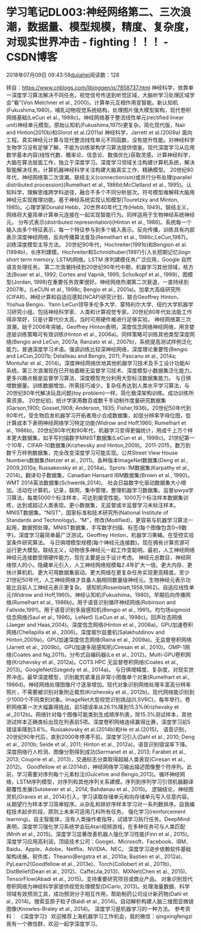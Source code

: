 # 学习笔记DL003:神经网络第二、三次浪潮，数据量、模型规模，精度、复杂度，对现实世界冲击 - fighting！！！ - CSDN博客
2018年07月09日 09:43:58[dujiahei](https://me.csdn.net/dujiahei)阅读数：128

转自：https://www.cnblogs.com/libinggen/p/7858737.html
神经科学，依靠单一深度学习算法解决不同任务。视觉信号传送到听觉区域，大脑听学习处理区域学会“看”(Von Melchner et al., 2000)。计算单元互相作用变智能。新认知机(Fukushima,1980)，哺乳动物视觉系统结构，处理图片强大模型架构，现代卷积网络基础(LeCun et al., 1998c)。神经网络基于整流线性单元(rectified linear unit)神经单元模型。原始认知机(Fukushima,1975)更复杂。简化现代版，Nair and Hinton(2010b)和Glorot et al.(2011a) 神经科学，Jarrett et al.(2009a) 面向工程。真实神经元计算与现代整流线性单元不同函数，没有提升性能。对神经科学生物学习没有足够了解，不能为训练架构学习算法提供借鉴。现代深度学习从应用数学基本内容(线性代数、概率论、信息论、数值优化)获取灵感。计算神经科学，大脑在算法层面工作，独立于深度学习。深度学习领域关注构建计算机系统，解决智能解决任务。计算机器神经科学关注构建大脑真实工作、精确模型。
20世纪80年代，神经网络第二次浪潮。联结主义(connectionism)或并行分布处理(parallel distributed procession)(Rumelhart et al., 1986d;McClelland et al., 1995)。认知科学，理解思维跨学科途径，融合不多个不同分析层次。符号模型难解释大脑用神经元实现推理功能。基于神经系统实现认知模型(Touretzky and Minton, 1985)。心理学家Donald Hebb，20世界40年代工作(Hebb, 1949)。联结主义，网络将大量简单计算单元连接在一起实现智能行为。同样适用于生物神经系统神经元。
分布式表示(distributed representation)(Hinton et al., 1986)。系统每一个输入由多个特征表示，每一个特征参与到多个输入表示。反向传播，训练具有内部表示深度神经网络，反向传播算法普及(Remelhart et al., 1986c;LeCun,1987)。训练深度模型主导方法。
20世纪90年代，Hochreiter(1991b)和Bengion et al.(1994b)，长序列建模。Hochreiter和Schmidhuber(1997)引入长短期记忆(logn short term memory, LSTM)网络。LSTM 序列建模任务广泛应用，Google 自然语言处理任务。
第二次浪潮持续到20世纪90年代中期，机器学习其他领域，核方法(Boser et al., 1992; Cortes and Vapnik, 1995; Scholkopf et al., 1999)，图模型(Jordan, 1998)在重要任务效果很好。神经网络热潮第二次衰退，一直持续到2007年。(LeCUN et al., 1998c; Bengio et al., 2001a)。加拿大高级研究所(CIFAR)，神经计算和自适应感知(NCAP)研究计划，联合Geoffrey Hinton、Yoshua Bengio、Yann LeCun领导多伦多大学、蒙特利尔大学、纽约大学机器学习研究小组。包括神经科学家、人类和计算视觉专家。20世纪80年代处法能工作得非常好，只是计算代价太高，当时可用硬件难进行足够实验。
神经网络第三次浪潮，始于2006年突破。Geoffrey Hinton表明，深度信念网络神经网络，用贪婪逐层训练策略可有效训练(Hinton et al., 2006a)。同样策略可训练其他类型深度网络(Bengio and LeCun, 2007a; Ranzato et al., 2007b)，系统提高测试样例泛化能力。普通深度学习术语。强调训练比较深神经网络，深度理论重要性(Bengio and LeCun,2007b; Delalleau and Bengio, 2011; Pascanu et al., 2014a; Montufar et al., 2014)。深度神经网络优地其他机器学习技术及手工设计功能AI系统。第三次浪潮现在已开始着眼无监督学习技术、深度模型小数据集泛化能力。更多兴趣点极是监督学习算法、深度模型充分利用大型标注数据集能力。
与日俱增数据量。训练数据增加，所需技巧减少。复杂任务达到人类水平学习算法，与20世纪80年代解决玩具问题(toy problem)一样。简化极深架构训练。成功训练所需资源。
20世纪初，统计学家用数百或数千手动制作度量研究数据集(Garson,1900; Gosset,1908; Anderson, 1935; Fisher,1936)。20世纪50年代到80年代，受生物启发机器学习开拓者用小合成数据集，如低分辨率字母位图，低计算成本下表明神经网络学习特定功能(Widrow and Hoff,1960; Rumelhart et al., 1986b)。20世纪80年代和90年代，机器学习变得更偏统计，用成千上万个样本更大数据集，如手写扫描数字MNIST数据集(LeCun et al., 1998c)。21世纪第一个10年，CIFAR-10数据集(Krizhevsky and Hinton,2009)。2011-2015，数万到数千万样例数据集，完全改变深度学习可能实现。公共Street View House Numbers数据集(Netzer et al., 2011)。各种版本ImageNet数据集(Deng et al., 2009,2010a; Russakovsky et al., 2014a)。Sprots-1M数据集(Karpathy et al., 2014)。翻译句子数据集，Canadian Hansard IBM数据集(Brown et al., 1990)。WMT 2014英法数据集(Schwentk,2014)。
社会日益数字化驱动数据集大小增加。活动在计算机，记录，联网，集中管理，整理机器学习数据集。监督ipwya学习算法，每类5000个标注样本，可达到接受性能。1000万个标注样本数据集训练，达到或超过人类表现。更小数据集，无监督或半监督学习未标注样本。
MNIST数据集。“NIST”，国家标准和技术研究所(National Institute of Standards and Technology)。“M”，修改(Modified)，更容易与机器学习算法一起用，数据预处理。MNIST数据集，手写数字扫描、标签(每个图像包含0~9数字)。深度学习最简单最广泛测试。Geoffrey Hinton，机器学习果蝇。在受控实验室条件研究算法。
与日俱增模型规模(每个神经元连接数)。现在拥有计算资源可运行更大模型。联结主义，动物很多神经元一起工作变聪明。最初，人工神经网络神经元连接数受限硬件能力，现在主要是出于设计考虑。
神经元总数目，神经网络惊人的小。隐藏单元引入，人工神经网络规模每2.4年扩大一倍。更大内存、更快计算机机、更大可用数据集驱动。更大网络在更复杂任务实现更高精度。至少21世纪50年代，人工神经网络才具备人脑相同数量级神经元。生物神经元表示功能比目前人工神经元表示更复杂。
感知机(Rosenblatt,1958,1962)。自适应线性单元(Widrow and Hoff,1960)。神经认知机(Fukushima，1980)。早期后向传播网络(Rumelhart et al., 1986b)。用于语音识别循环神经网络(Robinson and Fallside,1991)。用于语音识别多层感知机(Bengio et al., 1991)。均匀场sigmoid信念网络(Saul et al., 1996)。LeNet5 (LeCun et al., 1998c)。回声壮态网络(Jaeger and Haas,2004)。深度信念网络(Hinton et al., 2006a)。GPU加速卷积网络(Chellapilla et al., 2006)。深度玻尔兹曼机(Salakhutdinov and Hinton,2009a)。GPU加速深度信念网络(Raina et al., 2009a)。无监督卷积网络(Jarrett et al., 2009b)。GPU加速多层感知机(Ciresan et al., 2010)。OMP-1网络(Coates and Ng,2011)。分布式自编码器(Le et al., 2012)。Multi-GPU卷积网络(Krizhevsky et al., 2012a)。COTS HPC 无监督卷积网络(Coates et al., 2013)。GoogleNet(Szegedy et al., 2014a)。
与日俱增精度、复杂度，对现实世界冲击。最早深度模型，识别裁剪紧凑且非常小图像单个对象(Rumelhart et al., 1986d)。神经网络处理图像尺寸逐渐增加。现代对象识别网络处理丰富高分辨率照片，不需要被识别对象附近裁剪(Krizhevsky et al., 2012b)。现代网络能识别到少1000个不同类别对象。ImageNet大型视觉识别挑战(ILSVRC)，每年举行。卷积网络第一次大幅赢得挑战，前5错误率从26.1%降到15.3%(Krizhevsky et al.,2012b)。网络针对每个图像可能类别生成顺序列表，除15.3%测试样本，其他测试样本正确类标出现在列表前5项。深度卷积网络连续赢得比赛，深度学习前5错误率降到3.6%。Russakovsky et al.(2014b)和He et al.(2015)。
语音识别，20世纪90年代后，直到2000年停滞不前。深度学习引入(Dahl et al., 2010; Deng et al., 2010b; Seide et al., 2011; Hinton et al., 2012a)，语音识别错误率下降。
深度网络行人检测、图像分割得到成功(Sermanet et al., 2013; Farabet et al., 2013; Couprie et al., 2013)，交通标志分类取得超越人类表现(Ciresan et al., 2012)。
Goodfellow et al.(2014d)，神经网络学习输出描述图像整个符序列。此前，学习需要对序列每个元素标注(Gulcehre and Bengio,2013)。循环神经网络，LSTM序列模型，对序列和其他序列关系建模。序列到序列学习引领机器翻译颠覆性发展(Sutskever et al., 2014; Bahdanau et al., 2015)。
逻辑结论，神经图灵机(Graves et al., 2014)引入，学习读取存储单元和向存储单元写入任意内容。从期望行为样本学习简单程序。从杂乱和排好序样本学习对一系列数排序。自我编程技术起步阶段，原则上未来可适用几科所有任务。
强化学习(reinforcement learning)。自主智能体，没有人类操作者指导，试错学习执行任务。DeepMind表明，深度学习强化学习系统学会玩Atari视频游戏，在多种任务可与人类匹配(Mnih et al., 2015)。深度学习显著改善机器人强化学习性能(Finn et al., 2015)。
深度学习应用高利润，顶级技术公司：Googel、Microsoft、Facebook、IBM、Baidu、Apple、Adobe、Netflix、NVIDIA、NEC。
深度学习进步依赖软件基础架构进展。软件库，Theano(Bergstra et al., 2010a; Bastien et al., 2012a)、PyLearn2(Goodfellow et al., 2013e)、Torch(Collobert et al., 2011b)、DistBelief(Dean et al., 2012)、Caffe(Jia,2013)、MXNet(Chen et al., 2015)、TensorFlow(Abadi et al., 2015)。支持重要研究项目或商业产品。
对象识别现代卷积网络为神经科学家提供视觉处理模型(DiCarlo, 2013)。处理海量数据、科学领域有效预测工具，成功预测分子相互作用，帮助制药公司设计新药物(Dahl et al., 2014)。搜索亚原子粒子(Baldi et al., 2014)。自动解析构建人脑三维图显微镜图像(Knowles-Braley et al., 2014)。
深度学习是机器学习的一种方法。
参考资料：
《深度学习》
欢迎推荐上海机器学习工作机会，我的微信：qingxingfengzi
我有一个微信群，欢迎一起学深度学习。
